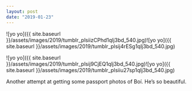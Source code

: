```yaml
---
layout: post
date: "2019-01-23"
---
```


![yo yo]({{ site.baseurl }}/assets/images/2019/tumblr_plsiizCPhd1qlj3bd_540.jpg)![yo yo]({{ site.baseurl }}/assets/images/2019/tumblr_plsij4rESg1qlj3bd_540.jpg)

![yo yo]({{ site.baseurl }}/assets/images/2019/tumblr_plsij9CjEQ1qlj3bd_540.jpg)![yo yo]({{ site.baseurl }}/assets/images/2019/tumblr_plsiiu27sp1qlj3bd_540.jpg)

Another attempt at getting some passport photos of Boí. He’s so beautiful.

